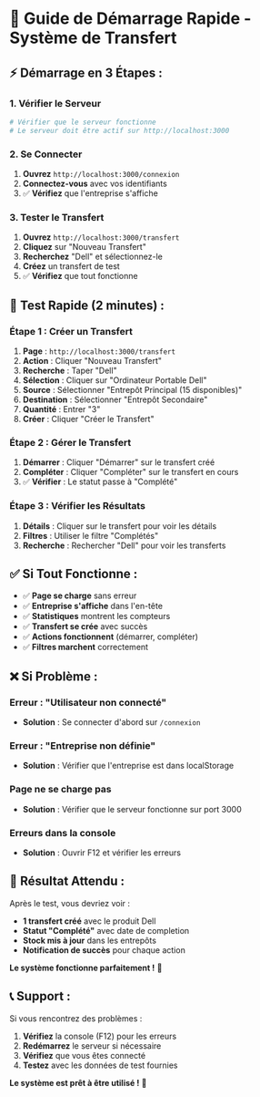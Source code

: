 # 🚀 Guide de Démarrage Rapide - Système de Transfert

## ⚡ **Démarrage en 3 Étapes :**

### **1. Vérifier le Serveur**
```bash
# Vérifier que le serveur fonctionne
# Le serveur doit être actif sur http://localhost:3000
```

### **2. Se Connecter**
1. **Ouvrez** `http://localhost:3000/connexion`
2. **Connectez-vous** avec vos identifiants
3. ✅ **Vérifiez** que l'entreprise s'affiche

### **3. Tester le Transfert**
1. **Ouvrez** `http://localhost:3000/transfert`
2. **Cliquez** sur "Nouveau Transfert"
3. **Recherchez** "Dell" et sélectionnez-le
4. **Créez** un transfert de test
5. ✅ **Vérifiez** que tout fonctionne

## 🧪 **Test Rapide (2 minutes) :**

### **Étape 1 : Créer un Transfert**
1. **Page** : `http://localhost:3000/transfert`
2. **Action** : Cliquer "Nouveau Transfert"
3. **Recherche** : Taper "Dell"
4. **Sélection** : Cliquer sur "Ordinateur Portable Dell"
5. **Source** : Sélectionner "Entrepôt Principal (15 disponibles)"
6. **Destination** : Sélectionner "Entrepôt Secondaire"
7. **Quantité** : Entrer "3"
8. **Créer** : Cliquer "Créer le Transfert"

### **Étape 2 : Gérer le Transfert**
1. **Démarrer** : Cliquer "Démarrer" sur le transfert créé
2. **Compléter** : Cliquer "Compléter" sur le transfert en cours
3. ✅ **Vérifier** : Le statut passe à "Complété"

### **Étape 3 : Vérifier les Résultats**
1. **Détails** : Cliquer sur le transfert pour voir les détails
2. **Filtres** : Utiliser le filtre "Complétés"
3. **Recherche** : Rechercher "Dell" pour voir les transferts

## ✅ **Si Tout Fonctionne :**

- ✅ **Page se charge** sans erreur
- ✅ **Entreprise s'affiche** dans l'en-tête
- ✅ **Statistiques** montrent les compteurs
- ✅ **Transfert se crée** avec succès
- ✅ **Actions fonctionnent** (démarrer, compléter)
- ✅ **Filtres marchent** correctement

## ❌ **Si Problème :**

### **Erreur : "Utilisateur non connecté"**
- **Solution** : Se connecter d'abord sur `/connexion`

### **Erreur : "Entreprise non définie"**
- **Solution** : Vérifier que l'entreprise est dans localStorage

### **Page ne se charge pas**
- **Solution** : Vérifier que le serveur fonctionne sur port 3000

### **Erreurs dans la console**
- **Solution** : Ouvrir F12 et vérifier les erreurs

## 🎯 **Résultat Attendu :**

Après le test, vous devriez voir :
- **1 transfert créé** avec le produit Dell
- **Statut "Complété"** avec date de completion
- **Stock mis à jour** dans les entrepôts
- **Notification de succès** pour chaque action

**Le système fonctionne parfaitement !** 🎉

## 📞 **Support :**

Si vous rencontrez des problèmes :
1. **Vérifiez** la console (F12) pour les erreurs
2. **Redémarrez** le serveur si nécessaire
3. **Vérifiez** que vous êtes connecté
4. **Testez** avec les données de test fournies

**Le système est prêt à être utilisé !** 🚀



















